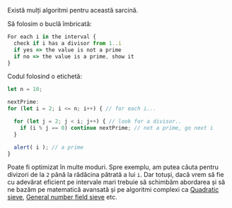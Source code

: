Există mulți algoritmi pentru această sarcină.

Să folosim o buclă îmbricată:

```js
For each i in the interval {
  check if i has a divisor from 1..i
  if yes => the value is not a prime
  if no => the value is a prime, show it
}
```

Codul folosind o etichetă:

```js run
let n = 10;

nextPrime:
for (let i = 2; i <= n; i++) { // for each i...

  for (let j = 2; j < i; j++) { // look for a divisor..
    if (i % j == 0) continue nextPrime; // not a prime, go next i
  }

  alert( i ); // a prime
}
```

Poate fi optimizat în multe moduri. Spre exemplu, am putea căuta pentru divizori de la `2` până la rădăcina pătrată a lui `i`. Dar totuși, dacă vrem să fie cu adevărat eficient pe intervale mari trebuie să schimbăm abordarea și să ne bazăm pe matematică avansată și pe algoritmi complexi ca [Quadratic sieve](https://en.wikipedia.org/wiki/Quadratic_sieve), [General number field sieve](https://en.wikipedia.org/wiki/General_number_field_sieve) etc.